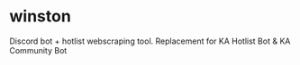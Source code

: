 # winston
Discord bot + hotlist webscraping tool. Replacement for KA Hotlist Bot &amp; KA Community Bot
